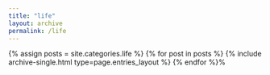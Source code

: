 ```yaml
---
title: "life"
layout: archive
permalink: /life
---
```


{% assign posts = site.categories.life %}
{% for post in posts %} {% include archive-single.html type=page.entries_layout %} {% endfor %}%
